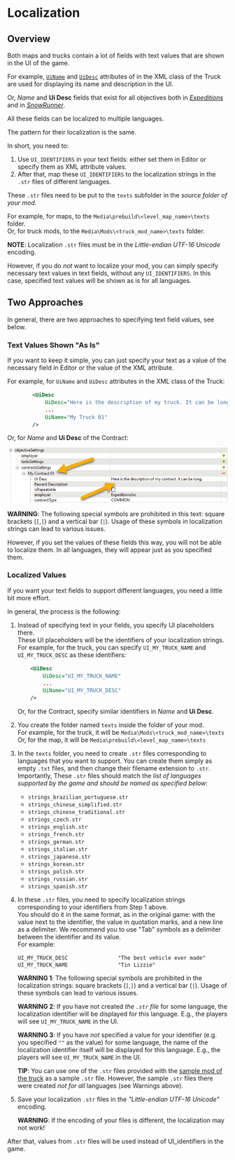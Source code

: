 # Localization

## Overview
Both maps and trucks contain a lot of fields with text values that are shown in the UI of the game.

For example, [`UiName`][ui_name_truck] and [`UiDesc`][ui_desc_truck] attributes of in the XML class of the Truck are used for displaying its name and description in the UI. 

Or, *Name* and **Ui Desc** fields that exist for all objectives both in [*Expeditions*][name_ui_desc_objctives_exp] and in [*SnowRunner*][name_ui_desc_objectives_sr].

All these fields can be localized to multiple languages. 

The pattern for their localization is the same.

In short, you need to:

1.  Use `UI_IDENTIFIERS` in your text fields: either set them in Editor or specify them as XML attribute values.
2.  After that, map these `UI_IDENTIFIERS` to the localization strings in the `.str` files of different languages.

These `.str` files need to be put to the `texts` subfolder in the *source folder of your mod*.

For example, for maps, to the `Media\prebuild\<level_map_name>\texts` folder.  
Or, for truck mods, to the `Media\Mods\<truck_mod_name>\texts` folder.

**NOTE**: Localization `.str` files must be in the *Little-endian UTF-16 Unicode* encoding.

However, if you do *not* want to localize your mod, you can simply specify necessary text values in text fields, without any `UI_IDENTIFIERS`. In this case, specified text values will be shown as is for all languages. 

## Two Approaches

In general, there are two approaches to specifying text field values, see below.


### Text Values Shown "As Is"
If you want to keep it simple, you can just specify your text as a value of the necessary field in Editor or the value of the XML attribute.

For example, for `UiName` and `UiDesc` attributes in the XML class of the Truck:

```xml
		<UiDesc
			UiDesc="Here is the description of my truck. It can be long."
			...
			UiName="My Truck 01"
		/>
```
Or, for *Name* and **Ui Desc** of the Contract:

![](./media/name_and_ui_desc_for_contract_simple_way.png)

**WARNING**: The following special symbols are prohibited in this text: square brackets (`[`,`]`) and a vertical bar (`|`). Usage of these symbols in localization strings can lead to various issues.

However, if you set the values of these fields this way, you will not be able to localize them. In all languages, they will appear just as you specified them.

### Localized Values
If you want your text fields to support different languages, you need a little bit more effort.

In general, the process is the following:

1.  Instead of specifying text in your fields, you specify UI placeholders there.  
    These UI placeholders will be the identifiers of your localization strings.  
    For example, for the truck, you can specify `UI_MY_TRUCK_NAME` and `UI_MY_TRUCK_DESC` as these identifiers:

    ```xml
		<UiDesc
			UiDesc="UI_MY_TRUCK_NAME"
			...
			UiName="UI_MY_TRUCK_DESC"
		/>
    ```
    Or, for the Contract, specify similar identifiers in *Name* and **Ui Desc**.

2.  You create the folder named `texts` inside the folder of your mod.  
    For example, for the truck, it will be `Media\Mods\<truck_mod_name>\texts`    
    Or, for the map, it will be `Media\prebuild\<level_map_name>\texts`  

3.  In the `texts` folder, you need to create `.str` files corresponding to languages that you want to support. You can create them simply as empty `.txt` files, and then change their filename extension to `.str`.  
    Importantly, These `.str` files should match the *list of languages supported by the game and should be named as specified below*:

    -   `strings_brazilian_portuguese.str`
    -   `strings_chinese_simplified.str`
    -   `strings_chinese_traditional.str`
    -   `strings_czech.str`
    -   `strings_english.str`
    -   `strings_french.str`
    -   `strings_german.str`
    -   `strings_italian.str`
    -   `strings_japanese.str`
    -   `strings_korean.str`
    -   `strings_polish.str`
    -   `strings_russian.str`
    -   `strings_spanish.str`

4.  In these `.str` files, you need to specify localization strings corresponding to your identifiers from Step 1 above.  
    You should do it in the same format, as in the original game: with the value next to the identifier, the value in quotation marks, and a new line as a delimiter. We recommend you to use "Tab" symbols as a delimiter between the identifier and its value.  
    For example:

    ```text
    UI_MY_TRUCK_DESC				"The best vehicle ever made"
    UI_MY_TRUCK_NAME				"Tin Lizzie"
    ```
    
    **WARNING 1**: The following special symbols are prohibited in the localization strings: square brackets (`[`,`]`) and a vertical bar (`|`). Usage of these symbols can lead to various issues.
    
    **WARNING 2**: If you have not created *the `.str` file* for some language, the localization identifier will be displayed for this language. E.g., the players will see `UI_MY_TRUCK_NAME` in the UI.

    **WARNING 3**: If you have *not* specified a value for your identifier (e.g. you specified `""` as the value) for some language, the name of the localization identifier itself will be displayed for this language. E.g., the players will see `UI_MY_TRUCK_NAME` in the UI.

    **TIP**: You can use one of the `.str` files provided with the [sample mod of the truck][sample_mod_of_the_truck] as a sample `.str` file. However, the sample `.str` files there were created *not for all* languages (see Warnings above).

5.  Save your localization `.str` files in the *"Little-endian UTF-16 Unicode"* encoding.

    **WARNING**: If the encoding of your files is different, the localization may not work!

After that, values from `.str` files will be used instead of UI_identifiers in the game.

[ui_name_truck]: ./../../../truck_modding/tags_and_attributes_of_trucks/truck/gamedata/uidesc/index.md
[ui_desc_truck]: ./../../../truck_modding/tags_and_attributes_of_trucks/truck/gamedata/uidesc/index.md
[name_ui_desc_objctives_exp]: ./../../creating_a_map/objectives/objectives_in_expeditions/common_fields_of_objectives.md
[name_ui_desc_objectives_sr]: ./../../creating_a_map/objectives/objectives_in_expeditions/common_fields_of_objectives.md
[sample_mod_of_the_truck]: ./../../../truck_modding/getting_started/sample_mod_by_the_game/overview.md